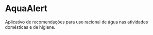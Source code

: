 # AquaAlert
Aplicativo de recomendações para uso racional de água nas atividades domésticas e de higiene.
